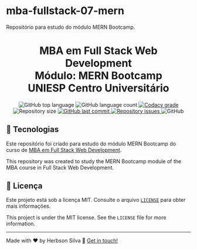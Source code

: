 # mba-fullstack-07-mern
Repositório para estudo do módulo MERN Bootcamp.

<h1 align="center">
    MBA em Full Stack Web Development<br />
    Módulo: MERN Bootcamp <br />
    UNIESP Centro Universitário
    
</h1>

<h4 align="center">
  
</h4>

<p align="center">
  <img alt="GitHub top language" src="https://img.shields.io/github/languages/top/herbsonsilva/mba-fullstack-07-mern.svg">
  
  <img alt="GitHub language count" src="https://img.shields.io/github/languages/count/herbsonsilva/mba-fullstack-07-mern.svg">
  
  <a href="https://www.codacy.com/app/herbsonsilva/mba-fullstack-07-mern?utm_source=github.com&amp;utm_medium=referral&amp;utm_content=herbsonsilva/mba-fullstack-07-mern&amp;utm_campaign=Badge_Grade">
    <img alt="Codacy grade" src="https://img.shields.io/codacy/grade/4f87fc059ec846118f2ef2950200b13a.svg">
  </a>
  
  <img alt="Repository size" src="https://img.shields.io/github/repo-size/herbsonsilva/mba-fullstack-07-mern.svg">
  <a href="https://github.com/herbsonsilva/mba-fullstack-07-mern/commits/master">
    <img alt="GitHub last commit" src="https://img.shields.io/github/last-commit/herbsonsilva/mba-fullstack-07-mern.svg">
  </a>
  
  <a href="https://github.com/herbsonsilva/mba-fullstack-07-mern/issues">
    <img alt="Repository issues" src="https://img.shields.io/github/issues/herbsonsilva/mba-fullstack-07-mern.svg">
  </a>
  
  <img alt="GitHub" src="https://img.shields.io/github/license/herbsonsilva/mba-fullstack-07-mern.svg"> 
  
</p>

## :rocket: Tecnologias

Este repositório foi criado para estudo do módulo MERN Bootcamp do curso de [MBA em Full Stack Web Development][curso].

This repository was created to study the MERN Bootcamp module of the MBA course in Full Stack Web Development.

## :page_facing_up: Licença

Este projeto está sob a licença MIT. Consulte o arquivo [```LICENSE```](LICENSE) para obter mais informações.

This project is under the MIT license. See the ```LICENSE``` file for more information.

---

Made with ♥ by Herbson Silva :wave: [Get in touch!][linkedin]

[curso]: https://www.iesp.edu.br/cursos/pos-graduacao/mba-em-full-stack-web-development
[linkedin]: https://www.linkedin.com/in/herbsonsilva/

